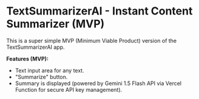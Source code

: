 # TextSummarizerAI - Instant Content Summarizer (MVP)

This is a super simple MVP (Minimum Viable Product) version of the TextSummarizerAI app.

**Features (MVP):**

* Text input area for any text.
* "Summarize" button.
* Summary is displayed (powered by Gemini 1.5 Flash API via Vercel Function for secure API key management). 
